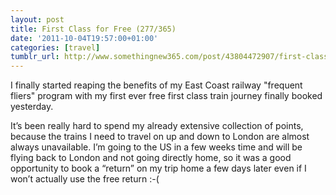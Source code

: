 ```yaml
---
layout: post
title: First Class for Free (277/365)
date: '2011-10-04T19:57:00+01:00'
categories: [travel]
tumblr_url: http://www.somethingnew365.com/post/43804472907/first-class-for-free-277365
---
```

I finally started reaping the benefits of my East Coast railway "frequent fliers" program with my first ever free first class train journey finally booked yesterday.

It’s been really hard to spend my already extensive collection of points, because the trains I need to travel on up and down to London are almost always unavailable. I’m going to the US in a few weeks time and will be flying back to London and not going directly home, so it was a good opportunity to book a “return” on my trip home a few days later even if I won’t actually use the free return :-(
